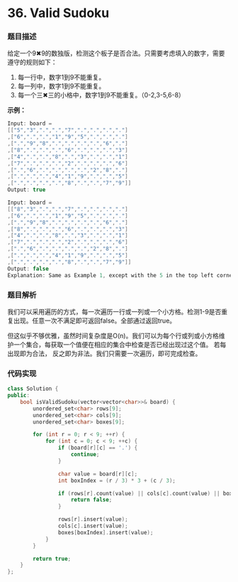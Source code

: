 # 36. Valid Sudoku

### 题目描述

给定一个9✖9的数独版，检测这个板子是否合法。只需要考虑填入的数字，需要遵守的规则如下：

1. 每一行中，数字1到9不能重复。
2. 每一列中，数字1到9不能重复。
3. 每一个三✖三的小格中，数字1到9不能重复。（0-2,3-5,6-8）

**示例：**

```c++
Input: board = 
[["5","3",".",".","7",".",".",".","."]
,["6",".",".","1","9","5",".",".","."]
,[".","9","8",".",".",".",".","6","."]
,["8",".",".",".","6",".",".",".","3"]
,["4",".",".","8",".","3",".",".","1"]
,["7",".",".",".","2",".",".",".","6"]
,[".","6",".",".",".",".","2","8","."]
,[".",".",".","4","1","9",".",".","5"]
,[".",".",".",".","8",".",".","7","9"]]
Output: true
```

```c++
Input: board = 
[["8","3",".",".","7",".",".",".","."]
,["6",".",".","1","9","5",".",".","."]
,[".","9","8",".",".",".",".","6","."]
,["8",".",".",".","6",".",".",".","3"]
,["4",".",".","8",".","3",".",".","1"]
,["7",".",".",".","2",".",".",".","6"]
,[".","6",".",".",".",".","2","8","."]
,[".",".",".","4","1","9",".",".","5"]
,[".",".",".",".","8",".",".","7","9"]]
Output: false
Explanation: Same as Example 1, except with the 5 in the top left corner being modified to 8. Since there are two 8's in the top left 3x3 sub-box, it is invalid.
```

### 题目解析

我们可以采用遍历的方式，每一次遍历一行或一列或一个小方格。检测1-9是否重复出现。任意一次不满足即可返回false。全部通过返回true。

但这似乎不够优雅，虽然时间复杂度是O(n)。我们可以为每个行或列或小方格维护一个集合，每获取一个值便在相应的集合中检查是否已经出现过这个值。
若每出现即为合法， 反之即为非法。我们只需要一次遍历，即可完成检查。

### 代码实现

```c++
class Solution {
public:
    bool isValidSudoku(vector<vector<char>>& board) {
        unordered_set<char> rows[9];
        unordered_set<char> cols[9];
        unordered_set<char> boxes[9];

        for (int r = 0; r < 9; ++r) {
            for (int c = 0; c < 9; ++c) {
                if (board[r][c] == '.') {
                    continue;
                }

                char value = board[r][c];
                int boxIndex = (r / 3) * 3 + (c / 3);

                if (rows[r].count(value) || cols[c].count(value) || boxes[boxIndex].count(value)) {
                    return false;
                }

                rows[r].insert(value);
                cols[c].insert(value);
                boxes[boxIndex].insert(value);
            }
        }

        return true;        
    }
};
```

